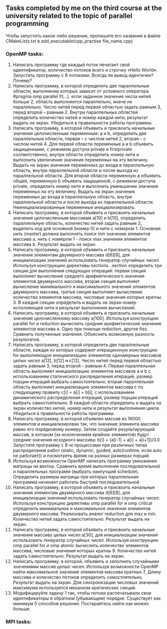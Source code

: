 
## Tasks completed by me on the third course at the university related to the topic of parallel programming

Чтобы запустить какое-либо решение, пропишите его название в файле CMakeLists.txt в add_executable(cpp_practise file_name.cpp)

### OpenMP tasks:
1. Написать программу где каждый поток печатает свой идентификатор, количество потоков всего и строчку «Hello World». Запустить программу с 8 потоками. Всегда ли вывод идентичен? Почему?
2. Написать программу, в которой определить две параллельные области, выполнение которых зависит от условного оператора #pragma omp parallel if(…), если заданное значение числа нитей больше 2, область выполняется параллельно, иначе не параллельно. Число нитей перед первой областью задать равным 3, перед второй – равным 2. Внутри параллельных областей определить количество нитей и номер каждой нити, результат выдать на экран. Убедиться в правильности работы программы.
3. Написать программу, в которой объявить и присвоить начальные значения целочисленным переменным: a и b, определить две параллельные области, первая – с числом нитей 2, вторая – с числом нитей 4. Для первой области переменные a и b объявить защищенными, с режимом доступа private и firstprivate соответственно, внутри области определить номер нити и выполнить увеличение значения переменных на эту величину. Выдать на экран значения переменных до входа в параллельную область, внутри параллельной области и после выхода из параллельной области. Для второй области переменную a объявить общей, переменную b объявить защищенной, с режимом доступа private, определить номер нити и выполнить уменьшение значения переменных на эту величину. Выдать на экран значения переменных до входа в параллельную область, внутри параллельной области и после выхода из параллельной области. Неинициализированные переменные инициализировать.
4. Написать программу, в которой объявить и присвоить начальные значения целочисленным массивам a[10] и b[10], определить параллельную область, количество нитей задать равным 2, выделить код для основной (номер 0) и нити с номером 1. Основная нить (master) должна выполнять поиск min значения элементов массива a, нить с номером 1 - поиск max значения элементов массива b. Результат выдать на экран.
5. Написать программу, в которой объявить и присвоить начальные значения элементам двумерного массива d[6][8], для инициализации значений использовать генератор случайных чисел. Используя конструкцию директивы sections…section определить три секции для выполнения следующих операций:
   первая секция выполняет вычисление среднего арифметического значения элементов двумерного массива,
   вторая секция выполняет вычисление минимального и максимального значений элементов двумерного массива,
   третья секция выполняет вычисление количества элементов массива, числовые значения которых кратны 3.
   В каждой секции определить и выдать на экран номер исполняющей нити и результат выполнения вычислений.
6. Написать программу, в которой объявить и присвоить начальные значения целочисленному массиву a[100]. Используя конструкцию parallel for и reduction вычислить средние арифметические значения элементов массива a. Одно при помощи reduction, другое без. Сравнить полученные значения. Объяснить возможную разность результатов.
7. Написать программу, в которой определить две параллельные области, каждая из которых содержит итерационную конструкцию for выполняющую инициализацию элементов одномерных массивов целых чисел a[12], b[12] и c[12]. Число нитей перед первой областью задать равным 3, перед второй – равным 4. Первая параллельная область выполняет инициализацию элементов массивов a и b с использованием статического распределения итераций, размер порции итераций выбрать самостоятельно, вторая параллельная область выполняет инициализацию элементов массива c по следующему правилу c[i] = a[i] + b[i], с использованием динамического распределения итераций, размер порции итераций выбрать самостоятельно. В каждой области определить и выдать на экран количество нитей, номер нити и результат выполнения цикла. Убедиться в правильности работы программы.
8. Написать программу, в которой объявлен массив из 16000 элементов и инициализирован так, что значение элемента массива равно его порядковому номеру. Затем создайте результирующий массив, в котором (за исключением крайних элементов) будут средние значения исходного массива:
   b[i] = (a[i-1] + a[i] + a[i+1])/3.0
   Запустите программу с 8-ю процессами при различных типах распределения работ (static, dynamic, guided, auto(runtime, если auto не работает)) и посмотреть время на разных размерах порций.
9. Используя возможности OpenMP написать программу умножения матрицы на вектор. Сравнить время выполнения последовательной и параллельных программ (выбрать наилучший schedule). Определить размеры матрицы при которых параллельная программа начинает работать быстрей последовательной
10. Написать программу, в которой объявить и присвоить начальные значения элементам двумерного массива d[6][8], для инициализации значений использовать генератор случайных чисел. Используя конструкцию директивы omp parallel for и omp critical определить минимальное и максимальное значения элементов двумерного массива. Реализовать аналог reduction для max и min. Количество нитей задать самостоятельно. Результат выдать на экран.
11. Написать программу, в которой объявить и присвоить начальные значения массиву целых чисел a[30], для инициализации значений использовать генератор случайных чисел. Используя конструкцию omp parallel for и omp atomic вычислить количество элементов массива, числовые значения которых кратны 9. Количество нитей задать самостоятельно. Результат выдать на экран.
12. Написать программу, в которой, объявить и заполнить случайными значениями массив целых чисел. Используя возможности OpenMP найти максимальное значение элементов массива кратных 7. Длину массива и количество потоков определить самостоятельно. Результат выдать на экран. Для синхронизации числовых значений максимума используется механизм критических секций.
13. Модифицируйте задачу 1 так, чтобы потоки распечатывали свои идентификаторы в обратном (убывающем) порядке. Существует как минимум 5 способов решения. Постарайтесь найти как можно больше.

### MPI tasks:

